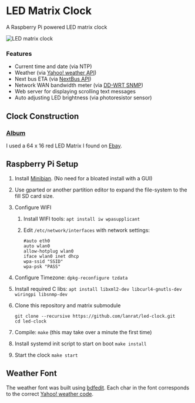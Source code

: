 # LED Matrix Clock

A Raspberry Pi powered LED matrix clock

![LED matrix clock](http://i.imgur.com/qxTNKxv.jpg)

### Features
* Current time and date (via NTP)
* Weather (via [Yahoo! weather API](https://developer.yahoo.com/weather/))
* Next bus ETA (via [NextBus API](https://www.nextbus.com/))
* Network WAN bandwidth meter (via [DD-WRT SNMP](http://www.dd-wrt.com/wiki/index.php/SNMP))
* Web server for displaying scrolling text messages
* Auto adjusting LED brightness (via photoresistor sensor)


## Clock Construction
### [Album](http://imgur.com/a/v690h)

I used a 64 x 16 red LED Matrix I found on [Ebay](http://www.ebay.com/itm/141637118333).


## Raspberry Pi Setup
1. Install [Minibian](https://minibianpi.wordpress.com/). (No need for a bloated install with a GUI)
2. Use gparted or another partition editor to expand the file-system to the fill SD card size.
3. Configure WIFI

   1. Install WIFI tools: `apt install iw wpasupplicant`
   2. Edit `/etc/network/interfaces` with network settings:

      ```
      #auto eth0  
      auto wlan0  
      allow-hotplug wlan0  
      iface wlan0 inet dhcp  
      wpa-ssid "SSID"  
      wpa-psk "PASS"
      ```
4. Configure Timezone: `dpkg-reconfigure tzdata`
5. Install required C libs: `apt install libxml2-dev libcurl4-gnutls-dev wiringpi libsnmp-dev`
6. Clone this repository and matrix submodule

    ```
    git clone --recursive https://github.com/lanrat/led-clock.git
    cd led-clock
    ```
7. Compile: `make` (this may take over a minute the first time)
8. Install systemd init script to start on boot `make install`
9. Start the clock `make start`


## Weather Font
The weather font was built using [bdfedit](http://hea-www.harvard.edu/~fine/Tech/bdfedit.html). Each char in the font corresponds to the correct [Yahoo! weather code](https://developer.yahoo.com/weather/documentation.html#codes).